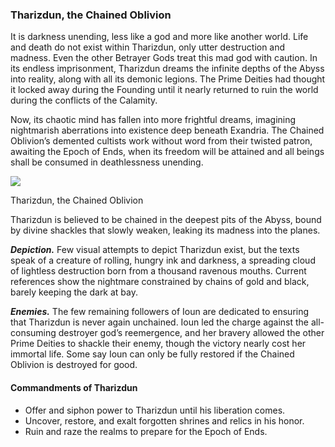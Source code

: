 ### Tharizdun, the Chained Oblivion

It is darkness unending, less like a god and more like another world. Life and death do not exist within Tharizdun, only utter destruction and madness. Even the other Betrayer Gods treat this mad god with caution. In its endless imprisonment, Tharizdun dreams the infinite depths of the Abyss into reality, along with all its demonic legions. The Prime Deities had thought it locked away during the Founding until it nearly returned to ruin the world during the conflicts of the Calamity.

Now, its chaotic mind has fallen into more frightful dreams, imagining nightmarish aberrations into existence deep beneath Exandria. The Chained Oblivion’s demented cultists work without word from their twisted patron, awaiting the Epoch of Ends, when its freedom will be attained and all beings shall be consumed in deathlessness unending.

[![](https://media.dndbeyond.com/compendium-images/egtw/yDOyqyOocErRgYJK/01-21.png)](https://media.dndbeyond.com/compendium-images/egtw/yDOyqyOocErRgYJK/01-21.png)

Tharizdun, the Chained Oblivion

Tharizdun is believed to be chained in the deepest pits of the Abyss, bound by divine shackles that slowly weaken, leaking its madness into the planes.

**_Depiction._** Few visual attempts to depict Tharizdun exist, but the texts speak of a creature of rolling, hungry ink and darkness, a spreading cloud of lightless destruction born from a thousand ravenous mouths. Current references show the nightmare constrained by chains of gold and black, barely keeping the dark at bay.

**_Enemies._** The few remaining followers of Ioun are dedicated to ensuring that Tharizdun is never again unchained. Ioun led the charge against the all-consuming destroyer god’s reemergence, and her bravery allowed the other Prime Deities to shackle their enemy, though the victory nearly cost her immortal life. Some say Ioun can only be fully restored if the Chained Oblivion is destroyed for good.

#### Commandments of Tharizdun

-   Offer and siphon power to Tharizdun until his liberation comes.
-   Uncover, restore, and exalt forgotten shrines and relics in his honor.
-   Ruin and raze the realms to prepare for the Epoch of Ends.